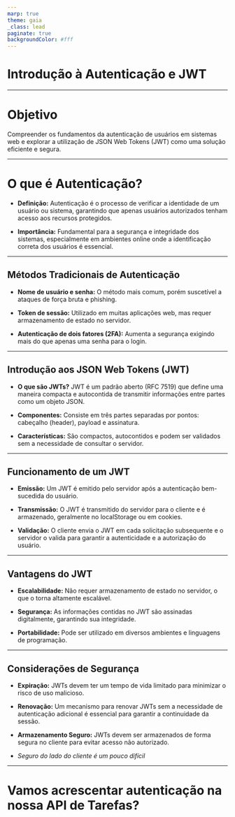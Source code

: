 ```yaml
---
marp: true
theme: gaia
_class: lead
paginate: true
backgroundColor: #fff
---
```


# Introdução à Autenticação e JWT

---

# Objetivo

Compreender os fundamentos da autenticação de usuários em sistemas web e explorar a utilização de JSON Web Tokens (JWT) como uma solução eficiente e segura.

---

# O que é Autenticação?

* **Definição:** Autenticação é o processo de verificar a identidade de um usuário ou sistema, garantindo que apenas usuários autorizados tenham acesso aos recursos protegidos.

* **Importância:** Fundamental para a segurança e integridade dos sistemas, especialmente em ambientes online onde a identificação correta dos usuários é essencial.

---

## Métodos Tradicionais de Autenticação

* **Nome de usuário e senha:** O método mais comum, porém suscetível a ataques de força bruta e phishing.

* **Token de sessão:** Utilizado em muitas aplicações web, mas requer armazenamento de estado no servidor.

* **Autenticação de dois fatores (2FA):** Aumenta a segurança exigindo mais do que apenas uma senha para o login.

---

## Introdução aos JSON Web Tokens (JWT)

* **O que são JWTs?** JWT é um padrão aberto (RFC 7519) que define uma maneira compacta e autocontida de transmitir informações entre partes como um objeto JSON.

* **Componentes:** Consiste em três partes separadas por pontos: cabeçalho (header), payload e assinatura.
* **Características:** São compactos, autocontidos e podem ser validados sem a necessidade de consultar o servidor.

---

## Funcionamento de um JWT

* **Emissão:** Um JWT é emitido pelo servidor após a autenticação bem-sucedida do usuário.

* **Transmissão:** O JWT é transmitido do servidor para o cliente e é armazenado, geralmente no localStorage ou em cookies.

* **Validação:** O cliente envia o JWT em cada solicitação subsequente e o servidor o valida para garantir a autenticidade e a autorização do usuário.

---

## Vantagens do JWT

* **Escalabilidade:** Não requer armazenamento de estado no servidor, o que o torna altamente escalável.

* **Segurança:** As informações contidas no JWT são assinadas digitalmente, garantindo sua integridade.
* **Portabilidade:** Pode ser utilizado em diversos ambientes e linguagens de programação.

---

## Considerações de Segurança

* **Expiração:** JWTs devem ter um tempo de vida limitado para minimizar o risco de uso malicioso.

* **Renovação:** Um mecanismo para renovar JWTs sem a necessidade de autenticação adicional é essencial para garantir a continuidade da sessão.

* **Armazenamento Seguro:** JWTs devem ser armazenados de forma segura no cliente para evitar acesso não autorizado.

* _Seguro do lado do cliente é um pouco difícil_

---

# Vamos acrescentar autenticação na nossa API de Tarefas?
